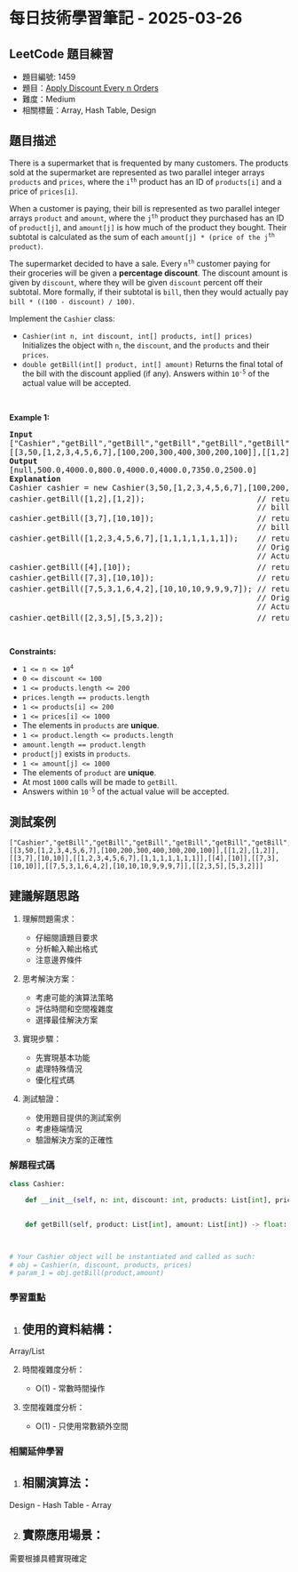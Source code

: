 # 每日技術學習筆記 - 2025-03-26

## LeetCode 題目練習
- 題目編號: 1459
- 題目：[Apply Discount Every n Orders](https://leetcode.com/problems/apply-discount-every-n-orders)
- 難度：Medium
- 相關標籤：Array, Hash Table, Design

## 題目描述
<p>There is a supermarket that is frequented by many customers. The products sold at the supermarket are represented as two parallel integer arrays <code>products</code> and <code>prices</code>, where the <code>i<sup>th</sup></code> product has an ID of <code>products[i]</code> and a price of <code>prices[i]</code>.</p>

<p>When a customer is paying, their bill is represented as two parallel integer arrays <code>product</code> and <code>amount</code>, where the <code>j<sup>th</sup></code> product they purchased has an ID of <code>product[j]</code>, and <code>amount[j]</code> is how much of the product they bought. Their subtotal is calculated as the sum of each <code>amount[j] * (price of the j<sup>th</sup> product)</code>.</p>

<p>The supermarket decided to have a sale. Every <code>n<sup>th</sup></code> customer paying for their groceries will be given a <strong>percentage discount</strong>. The discount amount is given by <code>discount</code>, where they will be given <code>discount</code> percent off their subtotal. More formally, if their subtotal is <code>bill</code>, then they would actually pay <code>bill * ((100 - discount) / 100)</code>.</p>

<p>Implement the <code>Cashier</code> class:</p>

<ul>
	<li><code>Cashier(int n, int discount, int[] products, int[] prices)</code> Initializes the object with <code>n</code>, the <code>discount</code>, and the <code>products</code> and their <code>prices</code>.</li>
	<li><code>double getBill(int[] product, int[] amount)</code> Returns the final total of the bill with the discount applied (if any). Answers within <code>10<sup>-5</sup></code> of the actual value will be accepted.</li>
</ul>

<p>&nbsp;</p>
<p><strong class="example">Example 1:</strong></p>

<pre>
<strong>Input</strong>
[&quot;Cashier&quot;,&quot;getBill&quot;,&quot;getBill&quot;,&quot;getBill&quot;,&quot;getBill&quot;,&quot;getBill&quot;,&quot;getBill&quot;,&quot;getBill&quot;]
[[3,50,[1,2,3,4,5,6,7],[100,200,300,400,300,200,100]],[[1,2],[1,2]],[[3,7],[10,10]],[[1,2,3,4,5,6,7],[1,1,1,1,1,1,1]],[[4],[10]],[[7,3],[10,10]],[[7,5,3,1,6,4,2],[10,10,10,9,9,9,7]],[[2,3,5],[5,3,2]]]
<strong>Output</strong>
[null,500.0,4000.0,800.0,4000.0,4000.0,7350.0,2500.0]
<strong>Explanation</strong>
Cashier cashier = new Cashier(3,50,[1,2,3,4,5,6,7],[100,200,300,400,300,200,100]);
cashier.getBill([1,2],[1,2]);                        // return 500.0. 1<sup>st</sup> customer, no discount.
                                                     // bill = 1 * 100 + 2 * 200 = 500.
cashier.getBill([3,7],[10,10]);                      // return 4000.0. 2<sup>nd</sup> customer, no discount.
                                                     // bill = 10 * 300 + 10 * 100 = 4000.
cashier.getBill([1,2,3,4,5,6,7],[1,1,1,1,1,1,1]);    // return 800.0. 3<sup>rd</sup> customer, 50% discount.
                                                     // Original bill = 1600
                                                     // Actual bill = 1600 * ((100 - 50) / 100) = 800.
cashier.getBill([4],[10]);                           // return 4000.0. 4<sup>th</sup> customer, no discount.
cashier.getBill([7,3],[10,10]);                      // return 4000.0. 5<sup>th</sup> customer, no discount.
cashier.getBill([7,5,3,1,6,4,2],[10,10,10,9,9,9,7]); // return 7350.0. 6<sup>th</sup> customer, 50% discount.
                                                     // Original bill = 14700, but with
                                                     // Actual bill = 14700 * ((100 - 50) / 100) = 7350.
cashier.getBill([2,3,5],[5,3,2]);                    // return 2500.0.  7<sup>th</sup> customer, no discount.
</pre>

<p>&nbsp;</p>
<p><strong>Constraints:</strong></p>

<ul>
	<li><code>1 &lt;= n &lt;= 10<sup>4</sup></code></li>
	<li><code>0 &lt;= discount &lt;= 100</code></li>
	<li><code>1 &lt;= products.length &lt;= 200</code></li>
	<li><code>prices.length == products.length</code></li>
	<li><code>1 &lt;= products[i] &lt;= 200</code></li>
	<li><code>1 &lt;= prices[i] &lt;= 1000</code></li>
	<li>The elements in <code>products</code> are <strong>unique</strong>.</li>
	<li><code>1 &lt;= product.length &lt;= products.length</code></li>
	<li><code>amount.length == product.length</code></li>
	<li><code>product[j]</code> exists in <code>products</code>.</li>
	<li><code>1 &lt;= amount[j] &lt;= 1000</code></li>
	<li>The elements of <code>product</code> are <strong>unique</strong>.</li>
	<li>At most <code>1000</code> calls will be made to <code>getBill</code>.</li>
	<li>Answers within <code>10<sup>-5</sup></code> of the actual value will be accepted.</li>
</ul>


## 測試案例
```
["Cashier","getBill","getBill","getBill","getBill","getBill","getBill","getBill"]
[[3,50,[1,2,3,4,5,6,7],[100,200,300,400,300,200,100]],[[1,2],[1,2]],[[3,7],[10,10]],[[1,2,3,4,5,6,7],[1,1,1,1,1,1,1]],[[4],[10]],[[7,3],[10,10]],[[7,5,3,1,6,4,2],[10,10,10,9,9,9,7]],[[2,3,5],[5,3,2]]]
```

## 建議解題思路
1. 理解問題需求：
   - 仔細閱讀題目要求
   - 分析輸入輸出格式
   - 注意邊界條件

2. 思考解決方案：
   - 考慮可能的演算法策略
   - 評估時間和空間複雜度
   - 選擇最佳解決方案

3. 實現步驟：
   - 先實現基本功能
   - 處理特殊情況
   - 優化程式碼

4. 測試驗證：
   - 使用題目提供的測試案例
   - 考慮極端情況
   - 驗證解決方案的正確性


### 解題程式碼
```python
class Cashier:

    def __init__(self, n: int, discount: int, products: List[int], prices: List[int]):
        

    def getBill(self, product: List[int], amount: List[int]) -> float:
        


# Your Cashier object will be instantiated and called as such:
# obj = Cashier(n, discount, products, prices)
# param_1 = obj.getBill(product,amount)
```

### 學習重點
1. 使用的資料結構：
   - 
Array/List

2. 時間複雜度分析：
   - O(1) - 常數時間操作

3. 空間複雜度分析：
   - O(1) - 只使用常數額外空間

### 相關延伸學習
1. 相關演算法：
   - 
Design   - Hash Table   - Array

2. 實際應用場景：
   - 
需要根據具體實現確定
